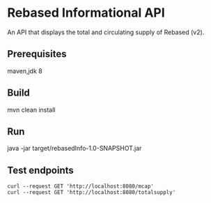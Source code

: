 # Rebased Informational API

An API that displays the total and circulating supply of Rebased (v2).

## Prerequisites

maven,jdk 8

## Build

mvn clean install

## Run

java -jar target/rebasedInfo-1.0-SNAPSHOT.jar

## Test endpoints

    curl --request GET 'http://localhost:8080/mcap'
    curl --request GET 'http://localhost:8080/totalsupply'
